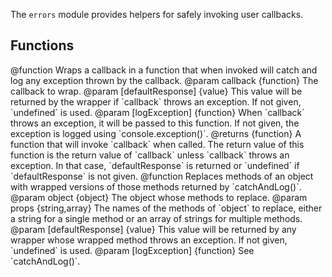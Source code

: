 <!-- contributed by Drew Willcoxon [adw@mozilla.com] -->

The `errors` module provides helpers for safely invoking user callbacks.


Functions
---------

<api name="catchAndLog">
@function
  Wraps a callback in a function that when invoked will catch and log any
  exception thrown by the callback.
@param callback {function}
  The callback to wrap.
@param [defaultResponse] {value}
  This value will be returned by the wrapper if `callback` throws an exception.
  If not given, `undefined` is used.
@param [logException] {function}
  When `callback` throws an exception, it will be passed to this function.  If
  not given, the exception is logged using `console.exception()`.
@returns {function}
  A function that will invoke `callback` when called.  The return value of this
  function is the return value of `callback` unless `callback` throws an
  exception.  In that case, `defaultResponse` is returned or `undefined` if
  `defaultResponse` is not given.
</api>

<api name="catchAndLogProps">
@function
  Replaces methods of an object with wrapped versions of those methods returned
  by `catchAndLog()`.
@param object {object}
  The object whose methods to replace.
@param props {string,array}
  The names of the methods of `object` to replace, either a string for a single
  method or an array of strings for multiple methods.
@param [defaultResponse] {value}
  This value will be returned by any wrapper whose wrapped method throws an
  exception.  If not given, `undefined` is used.
@param [logException] {function}
  See `catchAndLog()`.
</api>
